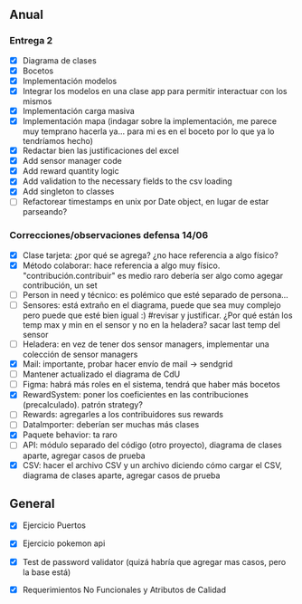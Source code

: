 ## Anual

### Entrega 2
- [x] Diagrama de clases
- [x] Bocetos
- [x] Implementación modelos
- [x] Integrar los modelos en una clase app para permitir interactuar con los mismos
- [x] Implementación carga masiva
- [x] Implementación mapa (indagar sobre la implementación, me parece muy temprano hacerla ya... para mi es en el boceto por lo que ya lo tendríamos hecho)
- [x] Redactar bien las justificaciones del excel
- [x] Add sensor manager code
- [x] Add reward quantity logic
- [x] Add validation to the necessary fields to the csv loading
- [x] Add singleton to classes
- [ ] Refactorear timestamps en unix por Date object, en lugar de estar parseando?
### Correcciones/observaciones defensa 14/06
- [X] Clase tarjeta: ¿por qué se agrega? ¿no hace referencia a algo físico?
- [X] Método colaborar: hace referencia a algo muy físico. "contribución.contribuir" es medio raro debería ser algo como agegar contribución, un set
- [ ] Person in need y técnico: es polémico que esté separado de persona...
- [ ] Sensores: está extraño en el diagrama, puede que sea muy complejo pero puede que esté bien igual :) #revisar y justificar. ¿Por qué están los temp max y min en el sensor y no en la heladera? sacar last temp del sensor
- [ ] Heladera: en vez de tener dos sensor managers, implementar una colección de sensor managers
- [X] Mail: importante, probar hacer envío de mail → sendgrid
- [ ] Mantener actualizado el diagrama de CdU
- [ ] Figma: habrá más roles en el sistema, tendrá que haber más bocetos
- [X] RewardSystem: poner los coeficientes en las contribuciones (precalculado). patrón strategy?
- [ ] Rewards: agregarles a los contribuidores sus rewards
- [ ] DataImporter: deberían ser muchas más clases
- [X] Paquete behavior: ta raro
- [ ] API: módulo separado del código (otro proyecto), diagrama de clases aparte, agregar casos de prueba
- [X] CSV: hacer el archivo CSV y un archivo diciendo cómo cargar el CSV, diagrama de clases aparte, agregar casos de prueba
 
## General
- [x] Ejercicio Puertos
- [x] Ejercicio pokemon api
- [x] Test de password validator (quizá habría que agregar mas casos, pero la base está)
- [x] Requerimientos No Funcionales y Atributos de Calidad

